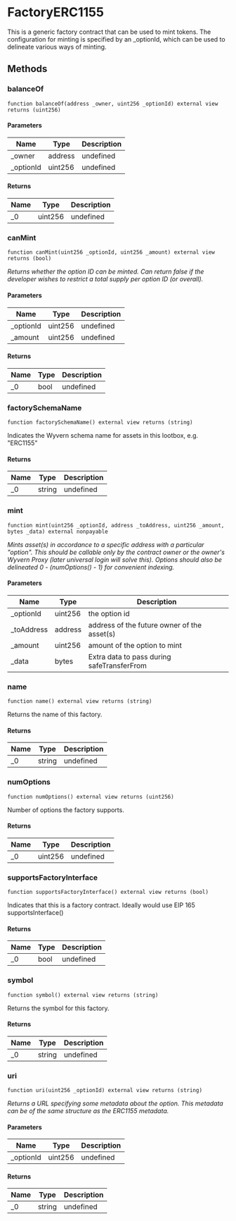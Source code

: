 # FactoryERC1155





This is a generic factory contract that can be used to mint tokens. The configuration for minting is specified by an _optionId, which can be used to delineate various ways of minting.



## Methods

### balanceOf

```solidity
function balanceOf(address _owner, uint256 _optionId) external view returns (uint256)
```





#### Parameters

| Name | Type | Description |
|---|---|---|
| _owner | address | undefined |
| _optionId | uint256 | undefined |

#### Returns

| Name | Type | Description |
|---|---|---|
| _0 | uint256 | undefined |

### canMint

```solidity
function canMint(uint256 _optionId, uint256 _amount) external view returns (bool)
```



*Returns whether the option ID can be minted. Can return false if the developer wishes to restrict a total supply per option ID (or overall).*

#### Parameters

| Name | Type | Description |
|---|---|---|
| _optionId | uint256 | undefined |
| _amount | uint256 | undefined |

#### Returns

| Name | Type | Description |
|---|---|---|
| _0 | bool | undefined |

### factorySchemaName

```solidity
function factorySchemaName() external view returns (string)
```

Indicates the Wyvern schema name for assets in this lootbox, e.g. &quot;ERC1155&quot;




#### Returns

| Name | Type | Description |
|---|---|---|
| _0 | string | undefined |

### mint

```solidity
function mint(uint256 _optionId, address _toAddress, uint256 _amount, bytes _data) external nonpayable
```



*Mints asset(s) in accordance to a specific address with a particular &quot;option&quot;. This should be callable only by the contract owner or the owner&#39;s Wyvern Proxy (later universal login will solve this). Options should also be delineated 0 - (numOptions() - 1) for convenient indexing.*

#### Parameters

| Name | Type | Description |
|---|---|---|
| _optionId | uint256 | the option id |
| _toAddress | address | address of the future owner of the asset(s) |
| _amount | uint256 | amount of the option to mint |
| _data | bytes | Extra data to pass during safeTransferFrom |

### name

```solidity
function name() external view returns (string)
```

Returns the name of this factory.




#### Returns

| Name | Type | Description |
|---|---|---|
| _0 | string | undefined |

### numOptions

```solidity
function numOptions() external view returns (uint256)
```

Number of options the factory supports.




#### Returns

| Name | Type | Description |
|---|---|---|
| _0 | uint256 | undefined |

### supportsFactoryInterface

```solidity
function supportsFactoryInterface() external view returns (bool)
```

Indicates that this is a factory contract. Ideally would use EIP 165 supportsInterface()




#### Returns

| Name | Type | Description |
|---|---|---|
| _0 | bool | undefined |

### symbol

```solidity
function symbol() external view returns (string)
```

Returns the symbol for this factory.




#### Returns

| Name | Type | Description |
|---|---|---|
| _0 | string | undefined |

### uri

```solidity
function uri(uint256 _optionId) external view returns (string)
```



*Returns a URL specifying some metadata about the option. This metadata can be of the same structure as the ERC1155 metadata.*

#### Parameters

| Name | Type | Description |
|---|---|---|
| _optionId | uint256 | undefined |

#### Returns

| Name | Type | Description |
|---|---|---|
| _0 | string | undefined |




